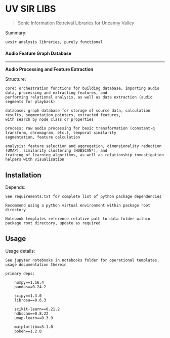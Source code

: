 
# UV SIR LIBS
> Sonic Information Retreival Libraries for Uncanny Valley


Summary:

    uvsir analysis libraries, purely functional



#### Audio Feature Graph Database
---
__Audio Processing and Feature Extraction__


Structure:

    core: orchestration functions for building database, importing audio data, processing and extracting features, and
    performing relational analysis, as well as data extraction (audio segments for playback)

    database: graph database for storage of source data, calculation results, segmentation pointers, extracted features,
    with search by node class or properties

    process: raw audio processing for basic transformation (constant-q transform, chromagram, etc.), temporal similarity
    segmentation, feature calculation

    analysis: feature selection and aggregation, dimensionality reduction (UMAP), similarity clustering (HDBSCAN*), and
    training of learning algorithms, as well as relationship investigation helpers with visualisation



[//]: # (this is a comment)



## Installation

Depends:

    See requirements.txt for complete list of python package dependencies

    Recommend using a python virtual environment within package root directory

    Notebook templates reference relative path to data folder within package root directory, update as required


## Usage

Usage details:

    See jupyter notebooks in notebooks folder for operational templates, usage documentation therein

    primary deps:

        numpy==1.16.4
        pandas==0.24.2

        scipy==1.3.0
        librosa==0.6.3

        scikit-learn==0.21.2
        hdbscan==0.8.22
        umap-learn==0.3.9

        matplotlib==3.1.0
        bokeh==1.2.0

